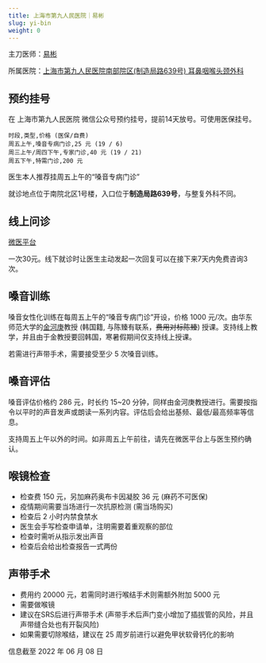 ```yaml
---
title: 上海市第九人民医院｜易彬
slug: yi-bin
weight: 0
---
```


主刀医师：[易彬](https://www.guahao.com/expert/f48e2634-128e-4f09-9249-a2451b3d60a9000)

所属医院：[上海市第九人民医院南部院区(制造局路639号) 耳鼻咽喉头颈外科](https://amap.com/place/B0FFHGMHP6)

## 预约挂号

在 上海市第九人民医院 微信公众号预约挂号，提前14天放号。可使用医保挂号。

```csv
时段,类型,价格 (医保/自费)
周五上午,嗓音专病门诊,25 元 (19 / 6)
周三上午/周四下午,专家门诊,40 元 (19 / 21)
周五下午,特需门诊,200 元
```

医生本人推荐挂周五上午的“嗓音专病门诊”

就诊地点位于南院北区1号楼，入口位于**制造局路639号**，与整复外科不同。

## 线上问诊

[微医平台](https://www.guahao.com/expert/f48e2634-128e-4f09-9249-a2451b3d60a9000)

一次30元。线下就诊时让医生主动发起一次回复可以在接下来7天内免费咨询3次。

## 嗓音训练

嗓音女性化训练在每周五上午的“嗓音专病门诊”开设，价格 1000 元/次。由华东师范大学的[金河庚](https://faculty.ecnu.edu.cn/_s8/jhg/main.psp)教授 (韩国籍, 与陈臻有联系，<del>费用对标陈臻</del>) 授课。支持线上教学，并且由于金教授要回韩国，寒暑假期间仅支持线上授课。

若需进行声带手术，需要接受至少 5 次嗓音训练。

## 嗓音评估

嗓音评估价格约 286 元，时长约 15~20 分钟，同样由金河庚教授进行。需要按指令以平时的声音发声或朗读一系列内容。评估后会给出基频、最低/最高频率等信息。

支持周五上午以外的时间。如非周五上午前往，请先在微医平台上与医生预约确认。

## 喉镜检查

- 检查费 150 元，另加麻药奥布卡因凝胶 36 元 (麻药不可医保)
- 疫情期间需要当场进行一次抗原检测 (需当场购买)
- 检查后 2 小时内禁食禁水
- 医生会手写检查申请单，注明需要着重观察的部位
- 检查时需听从指示发出声音
- 检查后会给出检查报告一式两份

## 声带手术

* 费用约 20000 元，若需同时进行喉结手术则需额外附加 5000 元
* 需要做喉镜
* 建议在SRS后进行声带手术 (声带手术后声门变小增加了插拔管的风险，并且声带缝合处也有开裂风险)
* 如果需要切除喉结，建议在 25 周岁前进行以避免甲状软骨钙化的影响

信息截至 2022 年 06 月 08 日
